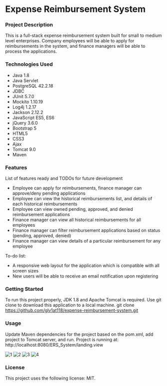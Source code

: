 # Expense Reimbursement System

### Project Description

This is a full-stack expense reimbursement system built for small to medium level enterprises. Company employees will be able to apply for reimbursements in the system, and finance managers will be able to process the applications.

### Technologies Used

- Java 1.8
- Java Servlet
- PostgreSQL 42.2.18
- JDBC
- JUnit 5.7.0
- Mockito 1.10.19
- Log4j 1.2.17
- Jackson 2.12.2
- JavaScript ES5, ES6
- jQuery 3.6.0
- Bootstrap 5
- HTML5
- CSS3
- Ajax
- Tomcat 9.0
- Maven

### Features

List of features ready and TODOs for future development

- Employee can apply for reimbursements, finance manager can approve/deny pending applications
- Employee can view the historical reimbursements list, and details of each historical reimbursements
- Employee can view owned pending, approved, and denied reimbursement applications
- Finance manager can view all historical reimbursements for all employees
- Finance manager can filter reimbursement applications based on status (pending, approved, denied)
- Finance manager can view details of a particular reimbursement for any employee

To-do list:

- A responsive web layout for the application which is compatible with all screen sizes
- New users will be able to receive an email notification upon registering

### Getting Started

To run this project properly, JDK 1.8 and Apache Tomcat is required. Use git clone to download this application to a local machine.
git clone https://github.com/glv1at118/expense-reimbursement-system.git

### Usage

Update Maven dependencies for the project based on the pom.xml, add project to Tomcat server, and run.
Project is running at: http://localhost:8080/ERS_System/landing.view

![1](https://user-images.githubusercontent.com/44102726/117225740-0949a400-ade1-11eb-8d9b-1f5dbdb06c94.PNG)
![2](https://user-images.githubusercontent.com/44102726/117225741-09e23a80-ade1-11eb-887d-7221302fd59b.PNG)
![3](https://user-images.githubusercontent.com/44102726/117225742-09e23a80-ade1-11eb-9ad9-52b4714d1b4a.PNG)
![4](https://user-images.githubusercontent.com/44102726/117225743-09e23a80-ade1-11eb-980a-154cb4dae99b.PNG)

### License

This project uses the following license: MIT.
